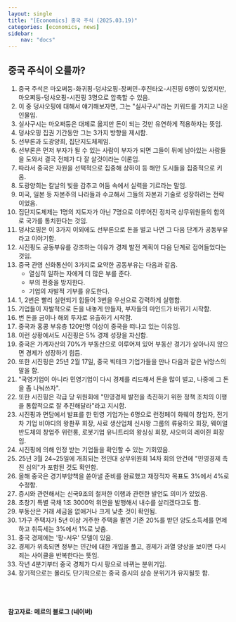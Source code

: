 ```yaml
---
layout: single
title: "[Economics] 중국 주식 (2025.03.19)"
categories: [economics, news]
sidebar:
    nav: "docs"
---
```


## 중국 주식이 오를까?
1. 중국 주석은 마오쩌둥-화귀핑-덩샤오핑-장쩌민-후진타오-시진핑 6명이 있었지만, 마오쩌둥-덩샤오핑-시진핑 3명으로 압축할 수 있음.
1. 이 중 덩샤오핑에 대해서 얘기해보자면, 그는 "실사구시"라는 키워드를 가지고 나온 인물임.
1. 실사구시는 마오쩌둥은 대체로 옳지만 돈이 되는 것만 유연하게 적용하자는 뜻임.
1. 덩샤오핑 집권 기간동안 그는 3가지 방향을 제시함.
1. 선부론과 도광양희, 집단지도체제임.
1. 선부론은 먼저 부자가 될 수 있는 사람이 부자가 되면 그들이 뒤에 남아있는 사람들을 도와서 결국 전체가 다 잘 살것이라는 이론임.
1. 따라서 중국은 자원을 선택적으로 집중해 상하이 등 해안 도시들을 집중적으로 키움.
1. 도광양희는 칼날의 빛을 감추고 어둠 속에서 실력을 기르라는 말임.
1. 미국, 일본 등 자본주의 나라들과 수교해서 그들의 자본과 기술로 성장하려는 전략이었음.
1. 집단지도체제는 1명의 지도자가 아닌 7명으로 이루어진 정치국 상무위원들의 합의로 국가를 통치한다는 것임.
1. 덩샤오핑은 이 3가지 이외에도 선부론으로 돈을 벌고 나면 그 다음 단계가 공동부유라고 이야기함.
1. 시진핑도 공동부유를 강조하는 이유가 경제 발전 계획이 다음 단계로 접어들었다는 것임.
1. 중국 관영 신화통신이 3가지로 요약한 공동부유는 다음과 같음.
    - 열심히 일하는 자에게 더 많은 부를 준다.
    - 부의 편중을 방지한다.
    - 기업의 자발적 기부를 유도한다.
1. 1, 2번은 빨리 실현되기 힘들어 3번을 우선으로 강력하게 실행함.
1. 기업들이 자발적으로 돈을 내놓게 만들자, 부자들의 마인드가 바뀌기 시작함.
1. 번 돈을 금이나 해외 투자로 유출하기 시작함.
1. 중국과 홍콩 부유층 120만명 이상이 중국을 떠나고 있는 이유임.
1. 이런 상황에서도 시진핑은 5% 경제 성장을 자신함.
1. 중국은 가계자산의 70%가 부동산으로 이루어져 있어 부동산 경기가 살아나지 않으면 경제가 성장하기 힘듬.
1. 또한 시진핑은 25년 2월 17일, 중국 빅테크 기업가들을 만나 다음과 같은 뉘앙스의 말을 함.
1. "국영기업이 아니라 민영기업이 다시 경제를 리드해서 돈을 많이 벌고, 나중에 그 돈을 좀 나눠쓰자".
1. 또한 시진핑은 각급 당 위원회에 "민영경제 발전을 촉진하기 위한 정책 조치의 이행을 통합적으로 잘 추진해달라"라고 지시함.
1. 시진핑과 면담에서 발표를 한 민영 기업가는 6명으로 런정페이 화웨이 창업자, 전기차 기업 비야디의 왕촨푸 회장, 사료 생산업체 신시왕 그룹의 류융하오 회장, 웨이얼반도체의 창업주 위런룽, 로봇기업 유니트리의 왕싱싱 회장, 샤오미의 레이쥔 회장임.
1. 시진핑에 의해 인정 받는 기업들을 확인할 수 있는 기회였음.
1. 25년 3월 24~25일에 개최되는 전인대 상무위원회 14차 회의 안건에 "민영경제 촉진 심의"가 포함된 것도 확인함.
1. 올해 중국은 경기부양책을 쏟아낼 준비를 완료했고 재정적자 목표도 3%에서 4%로 수정함.
1. 증시와 관련해서는 신국9조의 철저한 이행과 관련한 발언도 의미가 있었음.
1. 초창기 특별 국채 1조 3000억 위안을 발행해서 내수를 살리겠다고도 함.
1. 부동산은 거래 세금을 없애거나 크게 낮춘 것이 확인됨.
1. 1가구 주택자가 5년 이상 거주한 주택을 팔면 기존 20%를 받던 양도소득세를 면제하고 취득세는 3%에서 1%로 낮춤.
1. 중국 경제에는 '팡-서우' 모델이 있음.
1. 경제가 위축되면 정부는 민간에 대한 개입을 풀고, 경제가 과열 양상을 보이면 다시 죄는 사이클을 반복한다는 뜻임.
1. 작년 4분기부터 중국 경제가 다시 팡으로 바뀌는 분위기임.
1. 장기적으로는 몰라도 단기적으로는 중국 증시의 상승 분위기가 유지될듯 함.



<br/>
<br/>

#### 참고자료: 메르의 블로그 (네이버) 